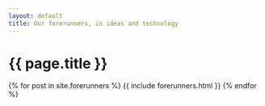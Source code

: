```yaml
---
layout: default
title: Our forerunners, in ideas and technology
---
```


# {{ page.title }}

<div class="gallery">
	{% for post in site.forerunners %}
  {{ include forerunners.html }}
{% endfor %}
	
</div>


